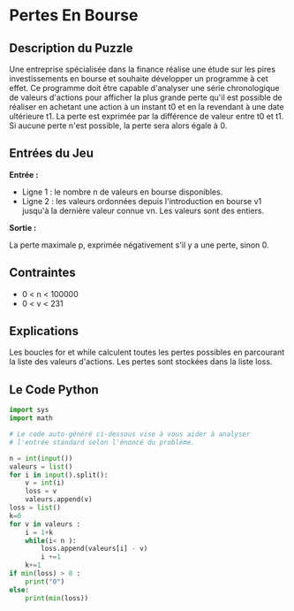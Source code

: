 # Pertes En Bourse

## Description du Puzzle

Une entreprise spécialisée dans la finance réalise une étude sur les pires investissements en bourse et souhaite développer un programme à cet effet. Ce programme doit être capable d'analyser une série chronologique de valeurs d'actions pour afficher la plus grande perte qu'il est possible de réaliser en achetant une action à un instant t0 et en la revendant à une date ultérieure t1. La perte est exprimée par la différence de valeur entre t0 et t1. Si aucune perte n'est possible, la perte sera alors égale à 0.

## Entrées du Jeu

**Entrée :**

- Ligne 1 : le nombre n de valeurs en bourse disponibles.
- Ligne 2 : les valeurs ordonnées depuis l'introduction en bourse v1 jusqu'à la dernière valeur connue vn. Les valeurs sont des entiers.

**Sortie :**

La perte maximale p, exprimée négativement s'il y a une perte, sinon 0.

## Contraintes

- 0 < n < 100000
- 0 < v < 231
## Explications
Les boucles for et while calculent toutes les pertes possibles en parcourant la liste des valeurs d'actions. Les pertes sont stockées dans la liste loss.
## Le Code Python

```python
import sys
import math

# Le code auto-généré ci-dessous vise à vous aider à analyser
# l'entrée standard selon l'énoncé du problème.

n = int(input())
valeurs = list()
for i in input().split():
    v = int(i)
    loss = v
    valeurs.append(v)
loss = list()
k=0
for v in valeurs :
    i = 1+k
    while(i< n ):
        loss.append(valeurs[i] - v)
        i +=1
    k+=1  
if min(loss) > 0 :
    print("0")
else:
    print(min(loss))
